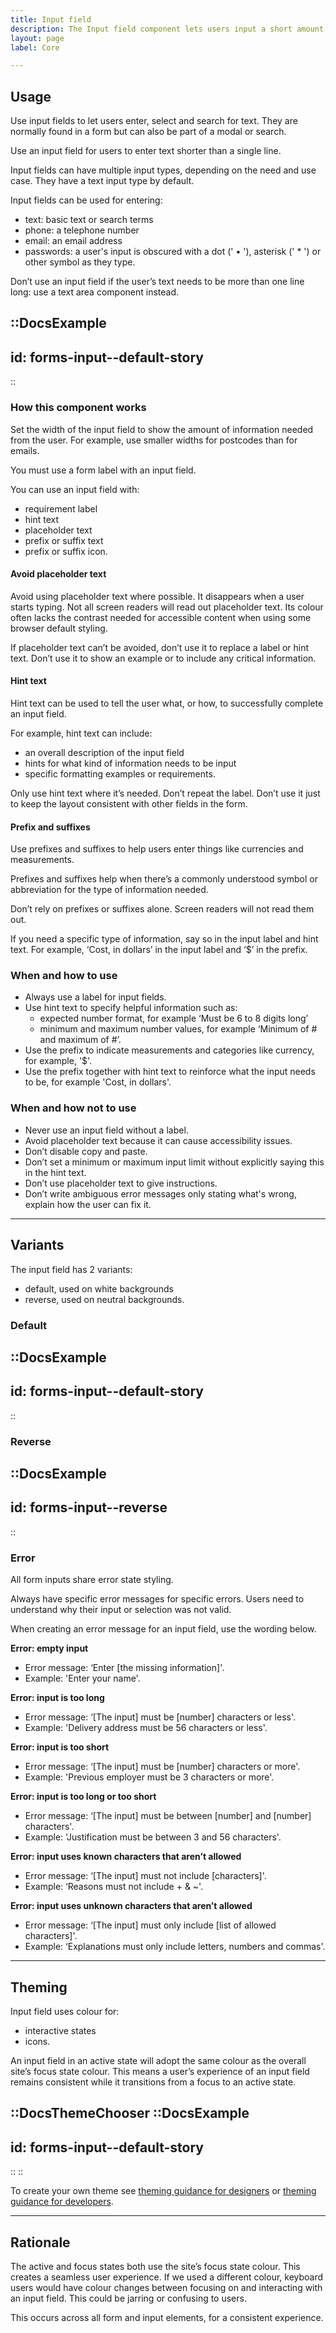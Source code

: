 ```yaml
---
title: Input field
description: The Input field component lets users input a short amount of text.
layout: page
label: Core

---
```


## Usage
Use input fields to let users enter, select and search for text. They are normally found in a form but can also be part of a modal or search.

Use an input field for users to enter text shorter than a single line.

Input fields can have multiple input types, depending on the need and use case. They have a text input type by default.

Input fields can be used for entering:
- text: basic text or search terms
- phone: a telephone number
- email: an email address
- passwords: a user's input is obscured with a dot (' • '), asterisk (' * ') or other symbol as they type.

Don’t use an input field if the user’s text needs to be more than one line long: use a text area component instead.

::DocsExample
---
id: forms-input--default-story
---
::

### How this component works
Set the width of the input field to show the amount of information needed from the user. For example, use smaller widths for postcodes than for emails.

You must use a form label with an input field.

You can use an input field with:
- requirement label
- hint text
- placeholder text
- prefix or suffix text
- prefix or suffix icon.

#### Avoid placeholder text
Avoid using placeholder text where possible. It disappears when a user starts typing. Not all screen readers will read out placeholder text. Its colour often lacks the contrast needed for accessible content when using some browser default styling.

If placeholder text can’t be avoided, don’t use it to replace a label or hint text. Don’t use it to show an example or to include any critical information.

#### Hint text
Hint text can be used to tell the user what, or how, to successfully complete an input field.

For example, hint text can include:
- an overall description of the input field
- hints for what kind of information needs to be input
- specific formatting examples or requirements.

Only use hint text where it’s needed. Don’t repeat the label. Don’t use it just to keep the layout consistent with other fields in the form.

#### Prefix and suffixes
Use prefixes and suffixes to help users enter things like currencies and measurements.

Prefixes and suffixes help when there’s a commonly understood symbol or abbreviation for the type of information needed.

Don’t rely on prefixes or suffixes alone. Screen readers will not read them out.

If you need a specific type of information, say so in the input label and hint text. For example, ‘Cost, in dollars’ in the input label and ‘$’ in the prefix.

### When and how to use
- Always use a label for input fields.
- Use hint text to specify helpful information such as:
  - expected number format, for example ‘Must be 6 to 8 digits long’
  - minimum and maximum number values, for example ‘Minimum of # and maximum of #’.
- Use the prefix to indicate measurements and categories like currency, for example, '$'.
- Use the prefix together with hint text to reinforce what the input needs to be, for example 'Cost, in dollars'.

### When and how not to use
- Never use an input field without a label.
- Avoid placeholder text because it can cause accessibility issues.
- Don’t disable copy and paste.
- Don’t set a minimum or maximum input limit without explicitly saying this in the hint text.
- Don’t use placeholder text to give instructions.
- Don’t write ambiguous error messages only stating what's wrong, explain how the user can fix it.

---

## Variants
The input field has 2 variants:
- default, used on white backgrounds
- reverse, used on neutral backgrounds.

### Default

::DocsExample
---
id: forms-input--default-story
---
::

### Reverse

::DocsExample
---
id: forms-input--reverse
---
::

### Error
All form inputs share error state styling.

Always have specific error messages for specific errors. Users need to understand why their input or selection was not valid.

When creating an error message for an input field, use the wording below.

**Error: empty input**
- Error message: ‘Enter \[the missing information\]'.
- Example: 'Enter your name'.

**Error: input is too long**
- Error message: ‘\[The input\] must be \[number\] characters or less'.
- Example: 'Delivery address must be 56 characters or less'.

**Error: input is too short**
- Error message: ‘\[The input\] must be \[number\] characters or more'.
- Example: 'Previous employer must be 3 characters or more'.

**Error: input is too long or too short**
- Error message: ‘\[The input\] must be between \[number\] and \[number\] characters'.
- Example: 'Justification must be between 3 and 56 characters'.

**Error: input uses known characters that aren’t allowed**
- Error message: ‘\[The input\] must not include \[characters\]'.
- Example: ‘Reasons must not include + & ~'.

**Error: input uses unknown characters that aren’t allowed**
- Error message: ‘\[The input\] must only include \[list of allowed characters\]'.
- Example: ‘Explanations must only include letters, numbers and commas'.

---

## Theming
Input field uses colour for:
- interactive states
- icons.

An input field in an active state will adopt the same colour as the overall site’s focus state colour. This means a user’s experience of an input field remains consistent while it transitions from a focus to an active state.

::DocsThemeChooser
  ::DocsExample
  ---
  id: forms-input--default-story
  ---
  ::
::

To create your own theme see [theming guidance for designers]() or [theming guidance for developers]().

---

## Rationale
The active and focus states both use the site’s focus state colour. This creates a seamless user experience. If we used a different colour, keyboard users would have colour changes between focusing on and interacting with an input field. This could be jarring or confusing to users.

This occurs across all form and input elements, for a consistent experience.
